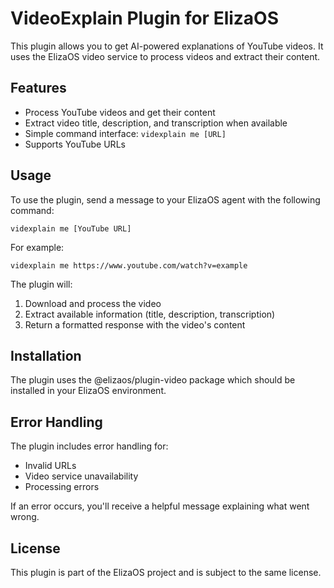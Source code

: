 # VideoExplain Plugin for ElizaOS

This plugin allows you to get AI-powered explanations of YouTube videos. It uses the ElizaOS video service to process videos and extract their content.

## Features

- Process YouTube videos and get their content
- Extract video title, description, and transcription when available
- Simple command interface: `videxplain me [URL]`
- Supports YouTube URLs

## Usage

To use the plugin, send a message to your ElizaOS agent with the following command:

```
videxplain me [YouTube URL]
```

For example:
```
videxplain me https://www.youtube.com/watch?v=example
```

The plugin will:
1. Download and process the video
2. Extract available information (title, description, transcription)
3. Return a formatted response with the video's content

## Installation

The plugin uses the @elizaos/plugin-video package which should be installed in your ElizaOS environment.

## Error Handling

The plugin includes error handling for:
- Invalid URLs
- Video service unavailability
- Processing errors

If an error occurs, you'll receive a helpful message explaining what went wrong.

## License

This plugin is part of the ElizaOS project and is subject to the same license. 